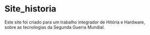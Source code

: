 # Site_historia
 
Este site foi criado para um trabalho integrador de Hitória e Hardware, sobre as tecnologias da Segunda Guerra Mundial.
